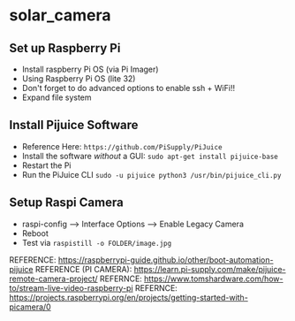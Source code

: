 # solar_camera

## Set up Raspberry Pi
* Install raspberry Pi OS (via Pi Imager)
* Using Raspberry Pi OS (lite 32)
* Don't forget to do advanced options to enable ssh + WiFi!!
* Expand file system

## Install Pijuice Software

* Reference Here: `https://github.com/PiSupply/PiJuice`
* Install the software *without* a GUI: `sudo apt-get install pijuice-base`
* Restart the Pi
* Run the PiJuice CLI `sudo -u pijuice python3 /usr/bin/pijuice_cli.py`

## Setup Raspi Camera

* raspi-config --> Interface Options --> Enable Legacy Camera
* Reboot
* Test via `raspistill -o FOLDER/image.jpg`


REFERENCE: https://raspberrypi-guide.github.io/other/boot-automation-pijuice
REFERENCE (PI CAMERA): https://learn.pi-supply.com/make/pijuice-remote-camera-project/
REFERNCE: https://www.tomshardware.com/how-to/stream-live-video-raspberry-pi
REFERNCE: https://projects.raspberrypi.org/en/projects/getting-started-with-picamera/0

